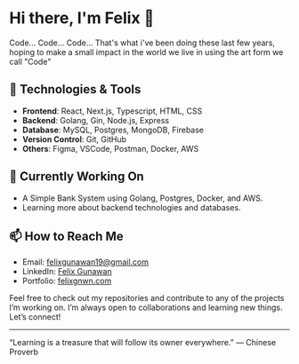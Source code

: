 # Hi there, I'm Felix 👋

Code... Code... Code... That's what i've been doing these last few years, hoping to make a small impact in the world we live in using the art form we call "Code"

## 🚀 Technologies & Tools

- **Frontend**: React, Next.js, Typescript, HTML, CSS
- **Backend**: Golang, Gin, Node.js, Express
- **Database**: MySQL, Postgres, MongoDB, Firebase
- **Version Control**: Git, GitHub
- **Others**: Figma, VSCode, Postman, Docker, AWS

## 🔭 Currently Working On
- A Simple Bank System using Golang, Postgres, Docker, and AWS.
- Learning more about backend technologies and databases.

## 📫 How to Reach Me
- Email: [felixgunawan19@gmail.com](felixgunawan19@gmail.com)
- LinkedIn: [Felix Gunawan]([https://www.linkedin.com/in/felix-gunawan/](https://www.linkedin.com/in/felix-gunawan-011276235/))
- Portfolio: [felixgnwn.com](https://felixgnwn.com)

Feel free to check out my repositories and contribute to any of the projects I’m working on. I’m always open to collaborations and learning new things. Let’s connect!

---

“Learning is a treasure that will follow its owner everywhere.” — Chinese Proverb
